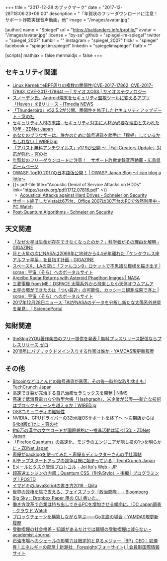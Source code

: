 +++
title = "2017-12-28 のブックマーク"
date =  "2017-12-28T18:06:23+09:00"
description = "「年賀状のフリーダウンロードに注意！ サポート詐欺実録音声動画」他"
image = "/images/avatar.jpg"

[author]
name      = "Spiegel"
url       = "https://baldanders.info/profile/"
avatar    = "/images/avatar.jpg"
license   = "by-sa"
github    = "spiegel-im-spiegel"
twitter   = "spiegel_2007"
tumblr    = ""
instagram = "spiegel_2007"
flickr    = "spiegel"
facebook  = "spiegel.im.spiegel"
linkedin  = "spiegelimspiegel"
flattr    = ""

[scripts]
  mathjax = false
  mermaidjs = false
+++

## セキュリティ関連

- [Linux KernelにeBPF周りの複数の脆弱性(CVE-2017-17862, CVE-2017-17863, CVE-2017-17864) — | サイオスOSS | サイオステクノロジー](https://oss.sios.com/security/kernel-security-vulnerability-20171224)
- [スノーデン氏、Android端末をセキュリティ監視ツールに変えるアプリ「Haven」をβリリース - ITmedia NEWS](http://www.itmedia.co.jp/news/articles/1712/25/news052.html)
- [「Thunderbird」v52.5.2が公開、脆弱性を修正したセキュリティアップデート - 窓の杜](https://forest.watch.impress.co.jp/docs/news/1098650.html)
- [セキュリティ人材の末路--セキュリティ対策に人材が必要な理由と失われた10年 - ZDNet Japan](https://japan.zdnet.com/article/35112228/)
- [あなたのブラウザーは、誰かのために暗号通貨を勝手に「採掘」しているかもしれない｜WIRED.jp](https://wired.jp/2017/12/25/cryptojacking/)
- [「アバスト無料アンチウイルス」v17.9が公開 ～「Fall Creators Update」対応が強化 - 窓の杜](https://forest.watch.impress.co.jp/docs/news/1098972.html)
- [年賀状のフリーダウンロードに注意！　サポート詐欺実録音声動画 - 広島県ホームページ](http://www.pref.hiroshima.lg.jp/site/police3/supportsagi.html)
- [OWASP Top10 2017の日本語版公開！ | OWASP Japan Blog 〜I can blog a little〜](http://blog.owaspjapan.org/post/168945268107/owasp-top10-2017-japanese)
- {{< pdf-file title="Acoustic Denial of Service Attacks on HDDs" link="https://arxiv.org/pdf/1712.07816.pdf" >}}
	- [Acoustical Attacks against Hard Drives - Schneier on Security](https://www.schneier.com/blog/archives/2017/12/acoustical_atta.html)
- [サポート終了したVistaは6万台、Office 2007は30万台のPCで依然利用中  - PC Watch](https://pc.watch.impress.co.jp/docs/news/1099028.html)
- [Post-Quantum Algorithms - Schneier on Security](https://www.schneier.com/blog/archives/2017/12/post-quantum_al.html)

## 天文関連

- [「なぜ火星は生命が存在できなくなったのか？」科学者がその理由を解明 - GIGAZINE](https://gigazine.net/news/20171221-why-no-life-mars/)
- [月と火星の次にNASAは2069年に地球から4.4光年離れた「ケンタウルス座アルファ星系」を目指す計画 - GIGAZINE](https://gigazine.net/news/20171221-nasa-plan-alpha-centauri/)
- [スペースX、LAの空に「ファルコン9」ロケットで不思議な模様を描き出す | sorae : 宇宙（そら）へのポータルサイト](http://sorae.info/030201/2017_12_25_xla.html)
- [Arecibo Radar Returns with Asteroid Phaethon Images  | NASA](https://www.nasa.gov/feature/jpl/arecibo-radar-returns-with-asteroid-phaethon-images/)
- [三菱電機 from ME：DSPACE 太陽系外から飛来した小天体オウムアムア](http://www.mitsubishielectric.co.jp/me/dspace/column_w/cw126.html)
- [土星の環ができたのは「つい最近」の可能性、カッシーニ観測成果で浮上 | sorae : 宇宙（そら）へのポータルサイト](http://sorae.info/030201/2017_12_28_cassini.html)
- [2017年12月28日ニュース「AIがNASAのデータを分析し新たな太陽系外惑星を発見」 | SciencePortal](http://scienceportal.jst.go.jp/news/newsflash_review/newsflash/2017/12/20171228_02.html)

## 知財関連

- [theSIng2YOU著作楽曲のフリー提供を発表  |  無料プレスリリース配信ならプレスリリース ゼロ](http://pressrelease-zero.jp/archives/122178)
- [2018年にパブリックドメイン入りする作家は誰か - YAMDAS現更新履歴](http://d.hatena.ne.jp/yomoyomo/20171228/publicdomain)

## その他

- [Bitcoinなどほとんどの暗号通貨が暴落、その後一時的な取引休止も  |  TechCrunch Japan](https://jp.techcrunch.com/2017/12/23/2017-12-22-bitcoin-crypto-crashed-hard/)
- [高速でき裂が完治する自己治癒セラミックスを開発  | NIMS](http://www.nims.go.jp/news/press/2017/12/201712210.html)
- [高速で低消費電力な分散型台帳「Hashgraph」、米企業が公表──新たな技術はブロックチェーンを越えるか｜WIRED.jp](https://wired.jp/2017/12/19/blockchain-and-hashgraph/)
- [OSSコミュニティの継続性](https://www.allbsd.org/~hrs/blog/2017-01-03-community.html)
- [NVIDIA、GPUドライバーの32bit版OSサポートを終了へ ～次期版からは64bit版だけに - 窓の杜](https://forest.watch.impress.co.jp/docs/news/1098673.html)
- [約6万の漢字の文字コードが国際規格に--推進活動は延べ15年 - ZDNet Japan](https://japan.zdnet.com/article/35112446/)
- [「Firefox Quantum」の高速化、モジラのエンジニアが隠し技の1つを明らかに - ZDNet Japan](https://japan.zdnet.com/article/35112435/)
- [声優がbacklogを使ってみた – 声優＆ディレクターさんの手仕事帖](http://reco.ciao.jp/cn2/2017/12/3760/)
- [AIチップスタートアップの競争は既に始まっている | TechCrunch Japan](https://jp.techcrunch.com/2017/12/25/2017-12-24-the-ai-chip-startup-explosion-is-already-here/)
- [Eメールとタスク管理プロトコル - Joi Ito's Web - JP](https://joi.ito.com/jp/archives/2017/12/22/005655.html)
- [超高速エンジンの内部：Quantum CSS（別名Stylo）- 後編 | プログラミング | POSTD](http://postd.cc/inside-a-super-fast-css-engine-quantum-css-aka-stylo-2/)
- [イマドキのJavaScriptの書き方2018 - Qiita](https://qiita.com/shibukawa/items/19ab5c381bbb2e09d0d9)
- [世界の政権を陰で支える、フェイスブック「政治部隊」 - Bloomberg](https://www.bloomberg.co.jp/news/articles/2017-12-25/P1I2AY6K50Y001)
- [Big Sky :: Dropbox Paper 用の CLI 書いた。](https://mattn.kaoriya.net/software/lang/go/20171227114921.htm)
- [働き方改革で企業は持ち出しできるPCを増加させる傾向に、IDC Japan調査 - クラウド Watch](https://cloud.watch.impress.co.jp/docs/news/1099152.html)
- [ブロックチェーンを構築しながら学ぶ――Go言語の場合 - YAMDAS現更新履歴](http://d.hatena.ne.jp/yomoyomo/20171228/blockchainingo)
- [受動喫煙の社会格差 – 知識があるだけでは職場の受動喫煙は減らない – academist Journal](https://academist-cf.com/journal/?p=6666)
- [石油市場へのシェールの影響力は限定的と見るメジャー「BP」CEO：岩瀬昇 | エネルギーの部屋 | 新潮社　Foresight(フォーサイト) | 会員制国際情報サイト](http://www.fsight.jp/articles/-/43152)
